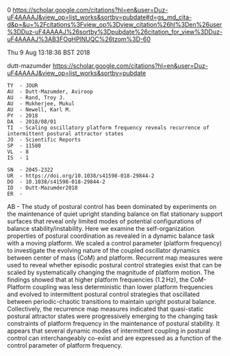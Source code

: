 0
https://scholar.google.com/citations?hl=en&user=Duz-uF4AAAAJ&view_op=list_works&sortby=pubdate#d=gs_md_cita-d&p=&u=%2Fcitations%3Fview_op%3Dview_citation%26hl%3Den%26user%3DDuz-uF4AAAAJ%26sortby%3Dpubdate%26citation_for_view%3DDuz-uF4AAAAJ%3AB3FOqHPlNUQC%26tzom%3D-60

Thu  9 Aug 13:18:36 BST 2018




dutt-mazumder
https://scholar.google.com/citations?hl=en&user=Duz-uF4AAAAJ&view_op=list_works&sortby=pubdate


```
TY  - JOUR
AU  - Dutt-Mazumder, Aviroop
AU  - Rand, Troy J.
AU  - Mukherjee, Mukul
AU  - Newell, Karl M.
PY  - 2018
DA  - 2018/08/01
TI  - Scaling oscillatory platform frequency reveals recurrence of intermittent postural attractor states
JO  - Scientific Reports
SP  - 11580
VL  - 8
IS  - 1

SN  - 2045-2322
UR  - https://doi.org/10.1038/s41598-018-29844-2
DO  - 10.1038/s41598-018-29844-2
ID  - Dutt-Mazumder2018
ER  - 

```

AB  - The study of postural control has been dominated by experiments on the maintenance of quiet upright standing balance on flat stationary support surfaces that reveal only limited modes of potential configurations of balance stability/instability. Here we examine the self-organization properties of postural coordination as revealed in a dynamic balance task with a moving platform. We scaled a control parameter (platform frequency) to investigate the evolving nature of the coupled oscillator dynamics between center of mass (CoM) and platform. Recurrent map measures were used to reveal whether episodic postural control strategies exist that can be scaled by systematically changing the magnitude of platform motion. The findings showed that at higher platform frequencies (1.2 Hz), the CoM-Platform coupling was less deterministic than lower platform frequencies and evolved to intermittent postural control strategies that oscillated between periodic-chaotic transitions to maintain upright postural balance. Collectively, the recurrence map measures indicated that quasi-static postural attractor states were progressively emerging to the changing task constraints of platform frequency in the maintenance of postural stability. It appears that several dynamic modes of intermittent coupling in postural control can interchangeably co-exist and are expressed as a function of the control parameter of platform frequency.

